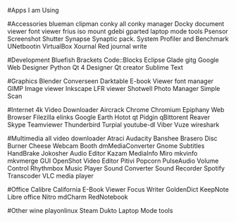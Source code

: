 #Apps I am Using

#Accessories
blueman
clipman
conky all
conky manager
Docky
document viewer
font viewer
frius iso mount
gdebi
gparted
laptop mode tools
Psensor
Screenshot
Shutter
Synapse
Synaptic pack.
System Profiler and Benchmark
UNetbootin
VirtualBox
Xournal
Red journal
write

#Development
Bluefish
Brackets
Code::Blocks
Eclipse
Glade
gitg
Google Web Designer
Python
Qt 4 Designer
Qt creator
Sublime Text

#Graphics
Blender
Converseen
Darktable
E-book Viewer
font manager
GIMP
Image viewer
Inkscape
LFR viewer
Shotwell Photo Manager
Simple Scan

#Internet
4k Video Downloader
Aircrack
Chrome
Chromium
Epiphany Web Browser
Filezilla
elinks
Google Earth
Hotot qt
Pidgin
qBittorent
Reaver
Skype
Teamviewer
Thunderbird
Turpial
youtube-dl
Viber
Vuze
wireshark

#Multimedia
all video downloader
Atraci
Audacity
Banshee
Brasero Disc Burner
Cheese Webcam Booth
dmMediaConverter
Gnome Subtitles
HandBrake
Jokosher Audio Editor
Kazam
MediaInfo
Miro
mkvinfo
mkvmerge GUI
OpenShot Video Editor
Pitivi
Popcorn
PulseAudio Volume Control
Rhythmbox Music Player
Sound Converter
Sound Recorder
Spotify
Transcoder
VLC media player

#Office
Calibre
California
E-Book Viewer
Focus Writer
GoldenDict
KeepNote
Libre office
Nitro
mdCharm
RedNotebook

#Other
wine
playonlinux
Steam
Dukto
Laptop Mode tools
